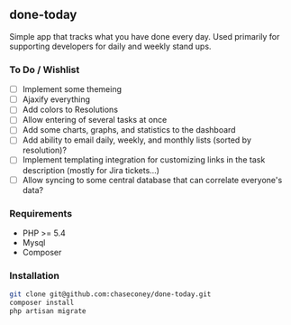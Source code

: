 ## done-today

Simple app that tracks what you have done every day. Used primarily for supporting developers for daily and weekly stand ups.

### To Do / Wishlist
- [ ] Implement some themeing
- [ ] Ajaxify everything
- [ ] Add colors to Resolutions
- [ ] Allow entering of several tasks at once
- [ ] Add some charts, graphs, and statistics to the dashboard
- [ ] Add ability to email daily, weekly, and monthly lists (sorted by resolution)?
- [ ] Implement templating integration for customizing links in the task description (mostly for Jira tickets...)
- [ ] Allow syncing to some central database that can correlate everyone's data?

### Requirements
* PHP >= 5.4
* Mysql
* Composer

### Installation

```bash
git clone git@github.com:chaseconey/done-today.git
composer install
php artisan migrate
```

